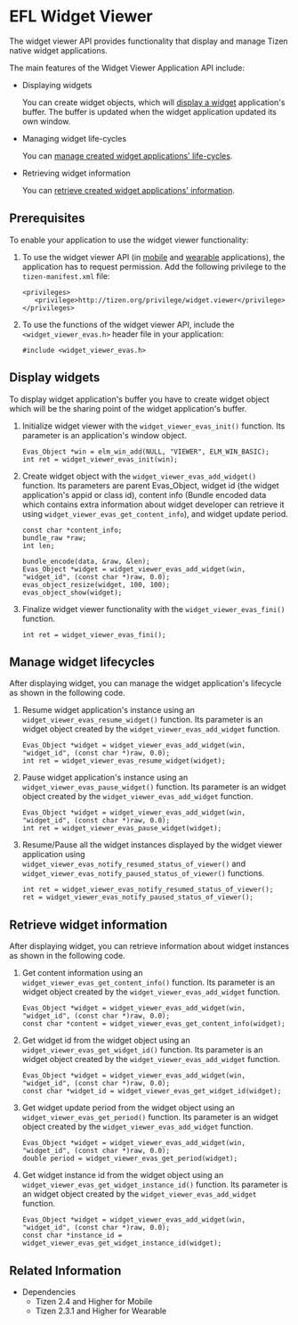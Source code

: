 # EFL Widget Viewer


The widget viewer API provides functionality that display and manage Tizen native widget applications.

The main features of the Widget Viewer Application API include:

- Displaying widgets

  You can create widget objects, which will [display a widget](#display) application's buffer. The buffer is updated when the widget application updated its own window.

- Managing widget life-cycles

  You can [manage created widget applications' life-cycles](#manage_lifecycle).

- Retrieving widget information

  You can [retrieve created widget applications' information](#retrieve_information).



## Prerequisites

To enable your application to use the widget viewer functionality:

1.  To use the widget viewer API (in [mobile](../../api/mobile/latest/group__CAPI__WIDGET__VIEWER__MODULE.html) and [wearable](../../api/wearable/latest/group__CAPI__WIDGET__VIEWER__MODULE.html) applications), the application has to request permission. Add the following privilege to the `tizen-manifest.xml` file:

    ```
    <privileges>
       <privilege>http://tizen.org/privilege/widget.viewer</privilege>
    </privileges>
    ```

2.  To use the functions of the widget viewer API, include the `<widget_viewer_evas.h>` header file in your application:

    ```
    #include <widget_viewer_evas.h>
    ```

<a name="display"></a>
## Display widgets

To display widget application's buffer you have to create widget object which will be the sharing point of the widget application's buffer.

1. Initialize widget viewer with the `widget_viewer_evas_init()` function. Its parameter is an application's window object.

   ```
   Evas_Object *win = elm_win_add(NULL, "VIEWER", ELM_WIN_BASIC);
   int ret = widget_viewer_evas_init(win);
   ```

2. Create widget object with the `widget_viewer_evas_add_widget()` function. Its parameters are parent Evas_Object, widget id (the widget application's appid or class id), content info (Bundle encoded data which contains extra information about widget developer can retrieve it using `widget_viewer_evas_get_content_info`), and widget update period.


   ```
   const char *content_info;
   bundle_raw *raw;
   int len;

   bundle_encode(data, &raw, &len);
   Evas_Object *widget = widget_viewer_evas_add_widget(win, "widget_id", (const char *)raw, 0.0);
   evas_object_resize(widget, 100, 100);
   evas_object_show(widget);
   ```

3. Finalize widget viewer functionality with the `widget_viewer_evas_fini()` function.

   ```
   int ret = widget_viewer_evas_fini();
   ```

<a name="manage_lifecycle"></a>
## Manage widget lifecycles

After displaying widget, you can manage the widget application's lifecycle as shown in the following code.

1. Resume widget application's instance using an `widget_viewer_evas_resume_widget()` function. Its parameter is an widget object created by the `widget_viewer_evas_add_widget` function.

   ```
   Evas_Object *widget = widget_viewer_evas_add_widget(win, "widget_id", (const char *)raw, 0.0);
   int ret = widget_viewer_evas_resume_widget(widget);
   ```

2. Pause widget application's instance using an `widget_viewer_evas_pause_widget()` function. Its parameter is an widget object created by the `widget_viewer_evas_add_widget` function.

   ```
   Evas_Object *widget = widget_viewer_evas_add_widget(win, "widget_id", (const char *)raw, 0.0);
   int ret = widget_viewer_evas_pause_widget(widget);
   ```

3. Resume/Pause all the widget instances displayed by the widget viewer application using `widget_viewer_evas_notify_resumed_status_of_viewer()` and `widget_viewer_evas_notify_paused_status_of_viewer()` functions.

   ```
   int ret = widget_viewer_evas_notify_resumed_status_of_viewer();
   ret = widget_viewer_evas_notify_paused_status_of_viewer();
   ```

<a name="retrieve_information"></a>
## Retrieve widget information

After displaying widget, you can retrieve information about widget instances as shown in the following code.

1. Get content information using an `widget_viewer_evas_get_content_info()` function. Its parameter is an widget object created by the `widget_viewer_evas_add_widget` function.

   ```
   Evas_Object *widget = widget_viewer_evas_add_widget(win, "widget_id", (const char *)raw, 0.0);
   const char *content = widget_viewer_evas_get_content_info(widget);
   ```

2. Get widget id from the widget object using an `widget_viewer_evas_get_widget_id()` function. Its parameter is an widget object created by the `widget_viewer_evas_add_widget` function.

   ```
   Evas_Object *widget = widget_viewer_evas_add_widget(win, "widget_id", (const char *)raw, 0.0);
   const char *widget_id = widget_viewer_evas_get_widget_id(widget);
   ```

3. Get widget update period from the widget object using an `widget_viewer_evas_get_period()` function. Its parameter is an widget object created by the `widget_viewer_evas_add_widget` function.

   ```
   Evas_Object *widget = widget_viewer_evas_add_widget(win, "widget_id", (const char *)raw, 0.0);
   double period = widget_viewer_evas_get_period(widget);
   ```

4. Get widget instance id from the widget object using an `widget_viewer_evas_get_widget_instance_id()` function. Its parameter is an widget object created by the `widget_viewer_evas_add_widget` function.

   ```
   Evas_Object *widget = widget_viewer_evas_add_widget(win, "widget_id", (const char *)raw, 0.0);
   const char *instance_id = widget_viewer_evas_get_widget_instance_id(widget);
   ```

## Related Information
- Dependencies
  - Tizen 2.4 and Higher for Mobile
  - Tizen 2.3.1 and Higher for Wearable

